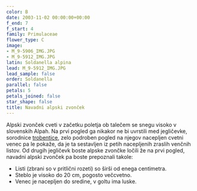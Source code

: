 ```yaml
---
color: B
date: 2003-11-02 00:00:00+00:00
f_end: 7
f_start: 4
family: Primulaceae
flower_type: C
image:
- M_9-5906_IMG.JPG
- M_9-5912_IMG.JPG
latin: Soldanella alpina
lead: M_9-5912_IMG.JPG
lead_sample: false
order: Soldanella
parallel: false
petals: 5
petals_joined: false
star_shape: false
title: Navadni alpski zvonček
---
```

Alpski zvonček cveti v začetku poletja ob talečem se snegu visoko v slovenskih Alpah. Na prvi pogled ga nikakor ne bi uvrstili med jegličevke, sorodnice [trobentice](../primulavulgaris/), zelo podroben pogled na njegov nacepljen cvetni venec pa le pokaže, da je ta sestavljen iz petih nacepljenih zraslih venčnih listov. Od drugih jegličevk boste alpske zvončke ločili že na prvi pogled, navadni alpski zvonček pa boste prepoznali takole:

-   Listi (zbrani so v pritlični rozeti) so širši od enega centimetra.
-   Steblo je visoko do 20 cm, pogosto večcvetno.
-   Venec je nacepljen do sredine, v goltu ima luske.
